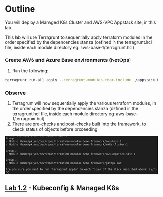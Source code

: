 # Outline

You will deploy a Managed K8s Cluster and AWS-VPC Appstack site, in this lab. 

This lab will use Terragrunt to sequentially apply terraform modules in the order specified by the dependencies stanza (defined in the terragrunt.hcl file, inside each module directory eg: aws-base-1/terragrunt.hcl)

### Create AWS and Azure Base environments (NetOps)

1. Run the following:

  ```bash
  terragrunt run-all apply --terragrunt-modules-that-include ./appstack.hcl
  ```

### Observe

1) Terragrunt will now sequentially apply the various terraform modules, in the order specified by the dependencies stanza (defined in the terragrunt.hcl file, inside each module directory eg: aws-base-1/terragrunt.hcl)
2) There are pre-checks and post-checks built into the framework, to check status of objects before proceeding

![Module Grouping](./images/tgra-appstack-groups.png)




## [Lab 1.2](lab_1.2.md) - Kubeconfig & Managed K8s
